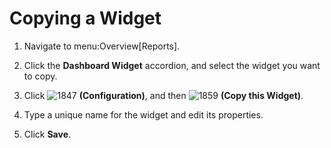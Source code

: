 # Copying a Widget

1.  Navigate to menu:Overview\[Reports\].

2.  Click the **Dashboard Widget** accordion, and select the widget you
    want to copy.

3.  Click ![1847](1847.png) **(Configuration)**, and then
    ![1859](1859.png) **(Copy this Widget)**.

4.  Type a unique name for the widget and edit its properties.

5.  Click **Save**.

